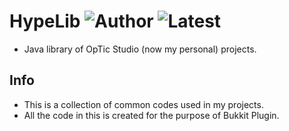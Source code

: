 # HypeLib ![Author](https://img.shields.io/badge/author-lamtinn-11FFBD) ![Latest](https://img.shields.io/badge/latest_version-v1.1.0-0082c8)
- Java library of OpTic Studio (now my personal) projects.

## Info

* This is a collection of common codes used in my projects.
* All the code in this is created for the purpose of Bukkit Plugin.
